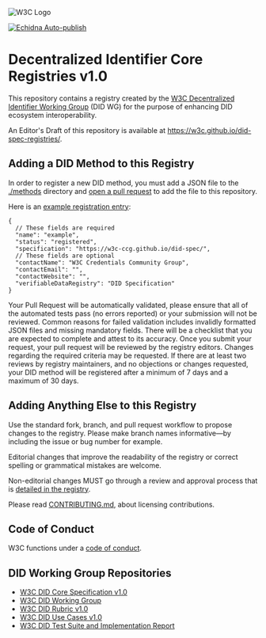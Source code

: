 ![W3C Logo](https://www.w3.org/Icons/w3c_home)

[![Echidna Auto-publish](https://github.com/w3c/did-spec-registries/actions/workflows/auto-publish.yml/badge.svg)](https://github.com/w3c/did-spec-registries/actions/workflows/auto-publish.yml)

# Decentralized Identifier Core Registries v1.0

This repository contains a registry created by the
[W3C Decentralized Identifier Working Group](https://www.w3.org/2019/did-wg/)
(DID WG) for the purpose of enhancing DID ecosystem interoperability.

An Editor's Draft of this repository is available at
https://w3c.github.io/did-spec-registries/.

## Adding a DID Method to this Registry

In order to register a new DID method, you must add a JSON file 
to the [./methods](./methods) directory and 
[open a pull request](https://github.com/w3c/did-spec-registries/pulls) 
to add the file to this repository.

Here is an [example registration entry](https://w3c.github.io/did-spec-registries/methods/example.json):

```jsonc
{
  // These fields are required
  "name": "example",
  "status": "registered",
  "specification": "https://w3c-ccg.github.io/did-spec/",
  // These fields are optional
  "contactName": "W3C Credentials Community Group",
  "contactEmail": "",
  "contactWebsite": "",
  "verifiableDataRegistry": "DID Specification"
}
```

Your Pull Request will be automatically validated, please ensure 
that all of the automated tests pass (no errors reported) or 
your submission will not be reviewed. Common reasons for failed 
validation includes invalidly formatted JSON files and missing 
mandatory fields. There will be a checklist that you are expected 
to complete and attest to its accuracy. Once you submit your request, 
your pull request will be reviewed by the registry editors. Changes 
regarding the required criteria may be requested. If there are at 
least two reviews by registry maintainers, and no objections or 
changes requested, your DID method will be registered after a 
minimum of 7 days and a maximum of 30 days.

## Adding Anything Else to this Registry

Use the standard fork, branch, and pull request workflow to propose changes to
the registry. Please make branch names informative—by including the issue or
bug number for example.

Editorial changes that improve the readability of the registry or correct
spelling or grammatical mistakes are welcome.

Non-editorial changes MUST go through a review and approval process that is
[detailed in the registry](https://w3c.github.io/did-spec-registries/#the-registration-process).

Please read [CONTRIBUTING.md](CONTRIBUTING.md), about licensing contributions.

## Code of Conduct

W3C functions under a [code of conduct](https://www.w3.org/Consortium/cepc/).

## DID Working Group Repositories

- [W3C DID Core Specification v1.0](https://github.com/w3c/did-core)
- [W3C DID Working Group](https://github.com/w3c/did-wg)
- [W3C DID Rubric v1.0](https://github.com/w3c/did-rubric)
- [W3C DID Use Cases v1.0](https://github.com/w3c/did-use-cases)
- [W3C DID Test Suite and Implementation Report](https://github.com/w3c/did-test-suite)

